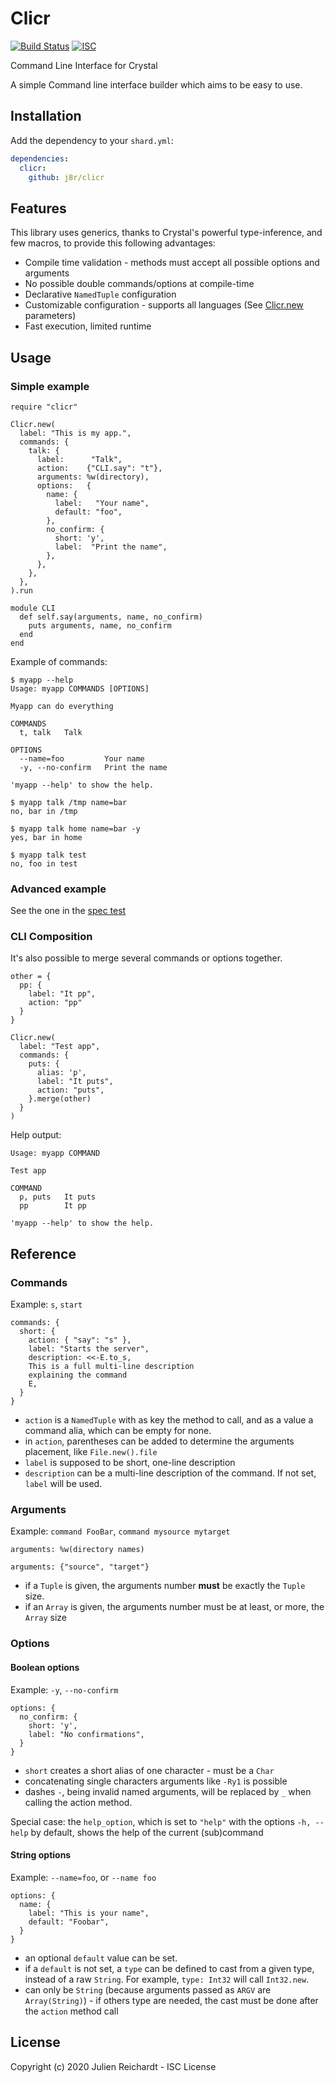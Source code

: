# Clicr

[![Build Status](https://cloud.drone.io/api/badges/j8r/clicr/status.svg)](https://cloud.drone.io/j8r/clicr)
[![ISC](https://img.shields.io/badge/License-ISC-blue.svg?style=flat-square)](https://en.wikipedia.org/wiki/ISC_license)

Command Line Interface for Crystal

A simple Command line interface builder which aims to be easy to use.

## Installation

Add the dependency to your `shard.yml`:

```yaml
dependencies:
  clicr:
    github: j8r/clicr
```

## Features

This library uses generics, thanks to Crystal's powerful type-inference, and few macros, to provide this following advantages:

- Compile time validation - methods must accept all possible options and arguments 
- No possible double commands/options at compile-time
- Declarative `NamedTuple` configuration
- Customizable configuration - supports all languages (See [Clicr.new](src/clicr.cr) parameters)
- Fast execution, limited runtime

## Usage

### Simple example

```crystal
require "clicr"

Clicr.new(
  label: "This is my app.",
  commands: {
    talk: {
      label:      "Talk",
      action:    {"CLI.say": "t"},
      arguments: %w(directory),
      options:   {
        name: {
          label:   "Your name",
          default: "foo",
        },
        no_confirm: {
          short: 'y',
          label:  "Print the name",
        },
      },
    },
  },
).run

module CLI
  def self.say(arguments, name, no_confirm)
    puts arguments, name, no_confirm
  end
end
```

Example of commands:
```
$ myapp --help
Usage: myapp COMMANDS [OPTIONS]

Myapp can do everything

COMMANDS
  t, talk   Talk

OPTIONS
  --name=foo         Your name
  -y, --no-confirm   Print the name

'myapp --help' to show the help.
```
```
$ myapp talk /tmp name=bar
no, bar in /tmp
```
```
$ myapp talk home name=bar -y
yes, bar in home
```
```
$ myapp talk test
no, foo in test
```

### Advanced example

See the  one in the [spec test](spec/clicr_spec.cr)

### CLI Composition

It's also possible to merge several commands or options together.

```crystal
other = {
  pp: {
    label: "It pp",
    action: "pp"
  }
}

Clicr.new(
  label: "Test app",
  commands: {
    puts: {
      alias: 'p',
      label: "It puts",
      action: "puts",
    }.merge(other) 
  }
)
```

Help output:
```
Usage: myapp COMMAND

Test app

COMMAND
  p, puts   It puts
  pp        It pp

'myapp --help' to show the help.
```

## Reference

### Commands

Example: `s`, `start`

```crystal
commands: {
  short: {
    action: { "say": "s" },
    label: "Starts the server",
    description: <<-E.to_s,
    This is a full multi-line description
    explaining the command
    E,
  }
}
```

* `action` is a `NamedTuple` with as key the method to call, and as a value a command alia, which can be empty for none.
* in `action`, parentheses can be added to determine the arguments placement, like `File.new().file`
* `label` is supposed to be short, one-line description
* `description` can be a multi-line description of the command. If not set, `label` will be used. 

### Arguments

Example: `command FooBar`, `command mysource mytarget`

```crystal
arguments: %w(directory names)
```

```crystal
arguments: {"source", "target"}
```

* if a `Tuple` is given, the arguments number **must** be exactly the `Tuple` size.
* if an `Array` is given, the arguments number must be at least, or more, the `Array` size

### Options

#### Boolean options

Example: `-y`, `--no-confirm`

```crystal
options: {
  no_confirm: {
    short: 'y',
    label: "No confirmations",
  }
}
```

* `short` creates a short alias of one character - must be a `Char`
* concatenating single characters arguments like `-Ry1` is possible
* dashes `-`, being invalid named arguments, will be replaced by `_` when calling the action method.

Special case: the `help_option`, which is set to `"help"` with the options `-h, --help` by default,
shows the help of the current (sub)command

#### String options

Example: `--name=foo`, or `--name foo`

```crystal
options: {
  name: {
    label: "This is your name",
    default: "Foobar",
  }
}
```

* an optional `default` value can be set.
* if a `default` is not set, a `type` can be defined to cast from a given type, instead of a raw `String`. For example, `type: Int32` will call `Int32.new`.
* can only be `String` (because arguments passed as `ARGV` are `Array(String)`) - if others type are needed, the cast must be done after the `action` method call

## License

Copyright (c) 2020 Julien Reichardt - ISC License
